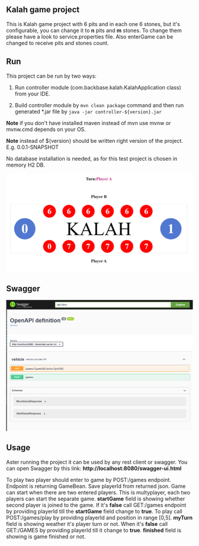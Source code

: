 ## Kalah game project
This is  Kalah game project with 6 pits and in each one 6 stones,
but it's configurable, you can change it to **n** pits and **m** stones.
To change them please have a look to service.properties file.
Also enterGame can be changed to receive pits and stones count.

## Run
This project can be run by two ways:

1. Run controller module (com.backbase.kalah.KalahApplication class) from your IDE.

2. Build controller module by `mvn clean package` command and 
then run generated *.jar file by `java -jar controller-${version}.jar`

**Note** if you don't have installed maven instead of mvn use mvnw or mvnw.cmd depends on your OS.

**Note** instead of ${version} should be written right version of the project. E.g. 0.0.1-SNAPSHOT

No database installation is needed, as for this test project is chosen in memory H2 DB. 


![image info](./screenshots/kalah-ui.png)


## Swagger

![image info](./screenshots/swagger.png)








## Usage
Aster running the project it can be used by any rest client or swagger.
You can open Swagger by this link: **http://localhost:8080/swagger-ui.html**

To play two player should enter to game by POST:/games endpoint. Endpoint is returning
GameBean. Save playerId from returned json. Game can start when there are two entered players.
This is multyplayer, each two players can start the separate game.
**startGame** field is showing whether second player is joined to the game.
If it's **false** call GET:/games endpoint by providing playerId till the **startGame** field change to **true**.
To play call POST:/games/play by providing playerId and position in range [0,5].
**myTurn** field is showing weather it's player turn or not. When it's **false** call GET:/GAMES by providing playerId
till it change to **true**. **finished** field is showing is game finished or not.